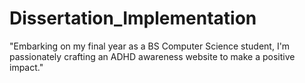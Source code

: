 # Dissertation_Implementation
"Embarking on my final year as a BS Computer Science student, I'm passionately crafting an ADHD awareness website to make a positive impact."
